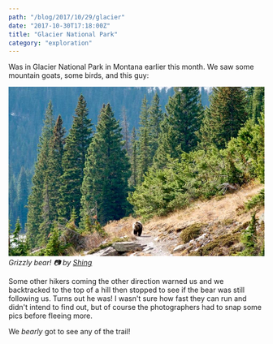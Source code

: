 ```yaml
---
path: "/blog/2017/10/29/glacier"
date: "2017-10-30T17:18:00Z"
title: "Glacier National Park"
category: "exploration"
---
```


Was in Glacier National Park in Montana earlier this month. We saw some mountain goats, some birds, and this guy:

![the grizzly](glacierbear.jpg) _Grizzly bear! 📷 by [Shing](https://www.facebook.com/shingwongphotography/)_

Some other hikers coming the other direction warned us and we backtracked to the top of a hill then stopped to see if the bear was still following us. Turns out he was! I wasn't sure how fast they can run and didn't intend to find out, but of course the photographers had to snap some pics before fleeing more.

We _bearly_ got to see any of the trail!
